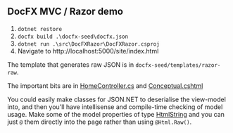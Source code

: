 ## DocFX MVC / Razor demo

1. `dotnet restore`
2. `docfx build .\docfx-seed\docfx.json`
3. `dotnet run .\src\DocFXRazor\DocFXRazor.csproj`
4. Navigate to http://localhost:5000/site/index.html

The template that generates raw JSON is in `docfx-seed/templates/razor-raw`.

The important bits are in [HomeController.cs](src/DocFXRazor/Controllers/HomeController.cs#L44-L66) and [Conceptual.cshtml](src/DocFXRazor/Views/Home/Conceptual.cshtml#L7-L15)

You could easily make classes for JSON.NET to deserialise the view-model into, and then you'll have intellisense and compile-time checking of model usage. Make some of the model properties of type [HtmlString](https://docs.microsoft.com/en-us/aspnet/core/api/microsoft.aspnetcore.html.htmlstring) and you can just `@` them directly into the page rather than using `@Html.Raw()`.
